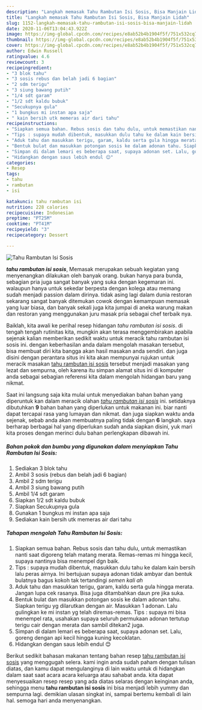 ```yaml
---
description: "Langkah memasak Tahu Rambutan Isi Sosis, Bisa Manjain Lidah"
title: "Langkah memasak Tahu Rambutan Isi Sosis, Bisa Manjain Lidah"
slug: 1152-langkah-memasak-tahu-rambutan-isi-sosis-bisa-manjain-lidah
date: 2020-11-06T13:04:43.922Z
image: https://img-global.cpcdn.com/recipes/e8ab52b4b1904f5f/751x532cq70/tahu-rambutan-isi-sosis-foto-resep-utama.jpg
thumbnail: https://img-global.cpcdn.com/recipes/e8ab52b4b1904f5f/751x532cq70/tahu-rambutan-isi-sosis-foto-resep-utama.jpg
cover: https://img-global.cpcdn.com/recipes/e8ab52b4b1904f5f/751x532cq70/tahu-rambutan-isi-sosis-foto-resep-utama.jpg
author: Edwin Russell
ratingvalue: 4.6
reviewcount: 3
recipeingredient:
- "3 blok tahu"
- "3 sosis rebus dan belah jadi 6 bagian"
- "2 sdm terigu"
- "3 siung bawang putih"
- "1/4 sdt garam"
- "1/2 sdt kaldu bubuk"
- "Secukupnya gula"
- "1 bungkus mi instan apa saja"
- " kain bersih utk memeras air dari tahu"
recipeinstructions:
- "Siapkan semua bahan. Rebus sosis dan tahu dulu, untuk memastikan nanti saat digoreng telah matang merata. Remas-remas mi hingga kecil, supaya nantinya bisa menempel dgn baik."
- "Tips : supaya mudah dibentuk, masukkan dulu tahu ke dalam kain bersih lalu peras airnya. Ini bertujuan supaya adonan tidak ambyar dan bentuk bulatnya bagus kokoh tak tertandingi *semen kali ah*"
- "Aduk tahu dan masukkan terigu, garam, kaldu serta gula hingga merata. Jangan lupa cek rasanya. Bisa juga ditambahkan daun pre jika suka."
- "Bentuk bulat dan masukkan potongan sosis ke dalam adonan tahu. Siapkan terigu yg dilarutkan dengan air. Masukkan 1 adonan. Lalu gulingkan ke mi instan yg telah diremas-remas. Tips : supaya mi bisa menempel rata, usahakan supaya seluruh permukaan adonan tertutup terigu cair dengan merata dan sambil ditekan2 juga."
- "Simpan di dalam lemari es beberapa saat, supaya adonan set. Lalu, goreng dengan api kecil hingga kuning kecoklatan."
- "Hidangkan dengan saus lebih endul 😊"
categories:
- Resep
tags:
- tahu
- rambutan
- isi

katakunci: tahu rambutan isi 
nutrition: 228 calories
recipecuisine: Indonesian
preptime: "PT25M"
cooktime: "PT41M"
recipeyield: "3"
recipecategory: Dessert

---
```



![Tahu Rambutan Isi Sosis](https://img-global.cpcdn.com/recipes/e8ab52b4b1904f5f/751x532cq70/tahu-rambutan-isi-sosis-foto-resep-utama.jpg)

<b><i>tahu rambutan isi sosis</i></b>, Memasak merupakan sebuah kegiatan yang menyenangkan dilakukan oleh banyak orang. bukan hanya para bunda, sebagian pria juga sangat banyak yang suka dengan kegemaran ini. walaupun hanya untuk sekedar berpesta dengan kolega atau memang sudah menjadi passion dalam dirinya. tidak asing lagi dalam dunia restoran sekarang sangat banyak ditemukan cowok dengan kemampuan memasak yang luar biasa, dan banyak sekali juga kita jumpai di aneka warung makan dan restoran yang menggunakan juru masak pria sebagai chef terbaik nya.

Baiklah, kita awali ke perihal resep hidangan <i>tahu rambutan isi sosis</i>. di tengah tengah rutinitas kita, mungkin akan terasa menggembirakan apabila sejenak kalian memberikan sedikit waktu untuk meracik tahu rambutan isi sosis ini. dengan keberhasilan anda dalam mengolah masakan tersebut, bisa membuat diri kita bangga akan hasil masakan anda sendiri. dan juga disini dengan perantara situs ini kita akan mempunyai rujukan untuk meracik masakan <u>tahu rambutan isi sosis</u> tersebut menjadi masakan yang lezat dan sempurna, oleh karena itu simpan alamat situs ini di komputer anda sebagai sebagian referensi kita dalam mengolah hidangan baru yang nikmat.




Saat ini langsung saja kita mulai untuk menyediakan bahan bahan yang diperuntuk kan dalam meracik olahan <u><i>tahu rambutan isi sosis</i></u> ini. setidaknya dibutuhkan <b>9</b> bahan bahan yang diperlukan untuk makanan ini. biar nanti dapat tercapai rasa yang lumayan dan nikmat. dan juga siapkan waktu anda sejenak, sebab anda akan membuatnya paling tidak dengan <b>6</b> langkah. saya berharap berbagai hal yang diperlukan sudah anda siapkan disini, yuk mari kita proses dengan merinci dulu bahan perlengkapan dibawah ini.

<!--inarticleads1-->

##### Bahan pokok dan bumbu yang digunakan dalam menyiapkan Tahu Rambutan Isi Sosis:

1. Sediakan 3 blok tahu
1. Ambil 3 sosis (rebus dan belah jadi 6 bagian)
1. Ambil 2 sdm terigu
1. Ambil 3 siung bawang putih
1. Ambil 1/4 sdt garam
1. Siapkan 1/2 sdt kaldu bubuk
1. Siapkan Secukupnya gula
1. Gunakan 1 bungkus mi instan apa saja
1. Sediakan  kain bersih utk memeras air dari tahu




<!--inarticleads2-->

##### Tahapan mengolah Tahu Rambutan Isi Sosis:

1. Siapkan semua bahan. Rebus sosis dan tahu dulu, untuk memastikan nanti saat digoreng telah matang merata. Remas-remas mi hingga kecil, supaya nantinya bisa menempel dgn baik.
1. Tips : supaya mudah dibentuk, masukkan dulu tahu ke dalam kain bersih lalu peras airnya. Ini bertujuan supaya adonan tidak ambyar dan bentuk bulatnya bagus kokoh tak tertandingi *semen kali ah*
1. Aduk tahu dan masukkan terigu, garam, kaldu serta gula hingga merata. Jangan lupa cek rasanya. Bisa juga ditambahkan daun pre jika suka.
1. Bentuk bulat dan masukkan potongan sosis ke dalam adonan tahu. Siapkan terigu yg dilarutkan dengan air. Masukkan 1 adonan. Lalu gulingkan ke mi instan yg telah diremas-remas. Tips : supaya mi bisa menempel rata, usahakan supaya seluruh permukaan adonan tertutup terigu cair dengan merata dan sambil ditekan2 juga.
1. Simpan di dalam lemari es beberapa saat, supaya adonan set. Lalu, goreng dengan api kecil hingga kuning kecoklatan.
1. Hidangkan dengan saus lebih endul 😊




Berikut sedikit bahasan makanan tentang bahan resep <u>tahu rambutan isi sosis</u> yang menggugah selera. kami ingin anda sudah paham dengan tulisan diatas, dan kamu dapat mengulanginya di lain waktu untuk di hidangkan dalam saat saat acara acara keluarga atau sahabat anda. kita dapat menyesuaikan resep resep yang ada diatas selaras dengan keinginan anda, sehingga menu <b>tahu rambutan isi sosis</b> ini bisa menjadi lebih yummy dan sempurna lagi. demikian ulasan singkat ini, sampai bertemu kembali di lain hal. semoga hari anda menyenangkan.
